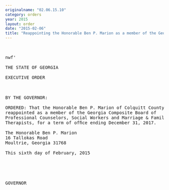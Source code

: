 ```yaml
---
originalname: "02.06.15.10"
category: orders
year: 2015
layout: order
date: "2015-02-06"
title: "Reappointing the Honorable Ben P. Marion as a member of the Georgia Composite Board of Professional Counselors, Social Workers and Marriage & Family Therapists"
---
```

<pre>
   

nwf'

THE STATE OF GEORGIA

EXECUTIVE ORDER

 

BY THE GOVERNOR:

ORDERED: That the Honorable Ben P. Marion of Colquitt County, Georgia, is
reappointed as a member of the Georgia Composite Board of
Professional Counselors, Social Workers and Marriage & Family
Therapists, for a term of ofﬁce ending December 31, 2017.

The Honorable Ben P. Marion
16 Tallokas Road
Moultrie, Georgia 31768

This sixth day of February, 2015

 

 

GOVERNOR

 

 

</pre>
